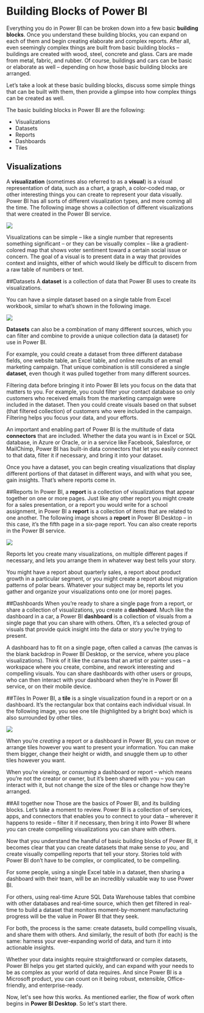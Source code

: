 <properties
   pageTitle="The Building Blocks of Power BI"
   description="See the building blocks of Power BI, and how they relate"
   services="powerbi"
   documentationCenter=""
   authors="davidiseminger"
   manager="mblythe"
   editor=""
   tags=""
   featuredVideoId=""
   courseDuration="6m"/>

<tags
   ms.service="powerbi"
   ms.devlang="NA"
   ms.topic="article"
   ms.tgt_pltfrm="NA"
   ms.workload="powerbi"
   ms.date="02/29/2016"
   ms.author="v-jescoo"/>

# Building Blocks of Power BI
Everything you do in Power BI can be broken down into a few basic **building blocks**. Once you understand these building blocks, you can expand on each of them and begin creating elaborate and complex reports. After all, even seemingly complex things are built from basic building blocks – buildings are created with wood, steel, concrete and glass. Cars are made from metal, fabric, and rubber. Of course, buildings and cars can be basic or elaborate as well – depending on how those basic building blocks are arranged.

Let’s take a look at these basic building blocks, discuss some simple things that can be built with them, then provide a glimpse into how complex things can be created as well.

The basic building blocks in Power BI are the following:

-   Visualizations
-   Datasets
-   Reports
-   Dashboards
-   Tiles

## Visualizations

A **visualization** (sometimes also referred to as a **visual**) is a visual representation of data, such as a chart, a graph, a color-coded map, or other interesting things you can create to represent your data visually. Power BI has all sorts of different visualization types, and more coming all the time. The following image shows a collection of different visualizations that were created in the Power BI service.

![](media/powerbi-learning-0-0b-building-blocks-power-bi/c0a0b_1.png)

Visualizations can be simple – like a single number that represents something significant – or they can be visually complex – like a gradient-colored map that shows voter sentiment toward a certain social issue or concern. The goal of a visual is to present data in a way that provides context and insights, either of which would likely be difficult to discern from a raw table of numbers or text.

##Datasets
A **dataset** is a collection of data that Power BI uses to create its visualizations.

You can have a simple dataset based on a single table from Excel workbook, similar to what’s shown in the following image.

![](media/powerbi-learning-0-0b-building-blocks-power-bi/c0a0b_2.png)

**Datasets** can also be a combination of many different sources, which you can filter and combine to provide a unique collection data (a dataset) for use in Power BI.

For example, you could create a dataset from three different database fields, one website table, an Excel table, and online results of an email marketing campaign. That unique combination is still considered a single **dataset**, even though it was pulled together from many different sources.

Filtering data before bringing it into Power BI lets you focus on the data that matters to you. For example, you could filter your contact database so only customers who received emails from the marketing campaign were included in the dataset. Then you could create visuals based on that subset (that filtered collection) of customers who were included in the campaign. Filtering helps you focus your data, and your efforts.

An important and enabling part of Power BI is the multitude of data **connectors** that are included. Whether the data you want is in Excel or SQL database, in Azure or Oracle, or in a service like Facebook, Salesforce, or MailChimp, Power BI has built-in data connectors that let you easily connect to that data, filter it if necessary, and bring it into your dataset.

Once you have a dataset, you can begin creating visualizations that display different portions of that dataset in different ways, and with what you see, gain insights. That’s where reports come in.


##Reports
In Power BI, a **report** is a collection of visualizations that appear together on one or more pages. Just like any other report you might create for a sales presentation, or a report you would write for a school assignment, in Power BI a **report** is a collection of items that are related to one another. The following image shows a **report** in Power BI Desktop – in this case, it’s the fifth page in a six-page report. You can also create reports in the Power BI service.

![](media/powerbi-learning-0-0b-building-blocks-power-bi/c0a0b_3.png)

Reports let you create many visualizations, on multiple different pages if necessary, and lets you arrange them in whatever way best tells your story.

You might have a report about quarterly sales, a report about product growth in a particular segment, or you might create a report about migration patterns of polar bears. Whatever your subject may be, reports let you gather and organize your visualizations onto one (or more) pages.

##Dashboards
When you’re ready to share a single page from a report, or share a collection of visualizations, you create a **dashboard**. Much like the dashboard in a car, a Power BI **dashboard** is a collection of visuals from a single page that you can share with others. Often, it’s a selected group of visuals that provide quick insight into the data or story you’re trying to present.

A dashboard has to fit on a single page, often called a canvas (the canvas is the blank backdrop in Power BI Desktop, or the service, where you place visualizations). Think of it like the canvas that an artist or painter uses – a workspace where you create, combine, and rework interesting and compelling visuals.
You can share dashboards with other users or groups, who can then interact with your dashboard when they’re in Power BI service, or on their mobile device.

##Tiles
In Power BI, a **tile** is a single visualization found in a report or on a dashboard. It’s the rectangular box that contains each individual visual. In the following image, you see one tile (highlighted by a bright box) which is also surrounded by other tiles.

![](media/powerbi-learning-0-0b-building-blocks-power-bi/c0a0b_4.png)

When you’re *creating* a report or a dashboard in Power BI, you can move or arrange tiles however you want to present your information. You can make them bigger, change their height or width, and snuggle them up to other tiles however you want.

When you’re *viewing*, or *consuming* a dashboard or report – which means you’re not the creator or owner, but it’s been shared with you – you can interact with it, but not change the size of the tiles or change how they’re arranged.

##All together now
Those are the basics of Power BI, and its building blocks. Let’s take a moment to review.
Power BI is a collection of services, apps, and connectors that enables you to connect to your data – wherever it happens to reside – filter it if necessary, then bring it into Power BI where you can create compelling visualizations you can share with others.  

Now that you understand the handful of basic building blocks of Power BI, it becomes clear that you can create datasets that make sense *to you*, and create visually compelling reports that tell your story. Stories told with Power BI don’t have to be complex, or complicated, to be compelling.

For some people, using a single Excel table in a dataset, then sharing a dashboard with their team, will be an incredibly valuable way to use Power BI.

For others, using real-time Azure SQL Data Warehouse tables that combine with other databases and real-time source, which then get filtered in real-time to build a dataset that monitors moment-by-moment manufacturing progress will be the value in Power BI that they seek.

For both, the process is the same: create datasets, build compelling visuals, and share them with others. And similarly, the result of both (for each) is the same: harness your ever-expanding world of data, and turn it into actionable insights.

Whether your data insights require straightforward or complex datasets, Power BI helps you get started quickly, and can expand with your needs to be as complex as your world of data requires. And since Power BI is a Microsoft product, you can count on it being robust, extensible, Office-friendly, and enterprise-ready.

Now, let's see how this works. As mentioned earlier, the flow of work often begins in **Power BI Desktop**. So let's start there.
